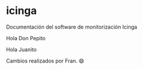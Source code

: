 # icinga
Documentación del software de monitorización Icinga

Hola Don Pepito

Hola Juanito

Cambios realizados por Fran. :smile:

